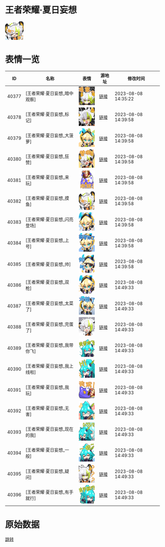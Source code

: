 # 王者荣耀·夏日妄想

<img src="./cover.png" height="60" alt="cover" />

# 表情一览

|ID|名称|表情|源地址|修改时间|
|----|----|----|----|----|
|40377|[王者荣耀·夏日妄想_暗中观察]|<img src="./pic/040377_%5B王者荣耀·夏日妄想_暗中观察%5D.png" height="60" alt="暗中观察"/>|[链接](https://i0.hdslb.com/bfs/emote/7fd2060879cd5039081f0b1b9ecdac00a7589343.png)|2023-08-08 14:35:22|
|40378|[王者荣耀·夏日妄想_标记]|<img src="./pic/040378_%5B王者荣耀·夏日妄想_标记%5D.png" height="60" alt="标记"/>|[链接](https://i0.hdslb.com/bfs/emote/1333f0794c7c6869119d2763fe45d13d5dc15fc9.png)|2023-08-08 14:39:58|
|40379|[王者荣耀·夏日妄想_大菠萝]|<img src="./pic/040379_%5B王者荣耀·夏日妄想_大菠萝%5D.png" height="60" alt="大菠萝"/>|[链接](https://i0.hdslb.com/bfs/emote/fb44a4348305186a8b8c4f6aabc32c127929ecd3.png)|2023-08-08 14:39:58|
|40380|[王者荣耀·夏日妄想_狂赞]|<img src="./pic/040380_%5B王者荣耀·夏日妄想_狂赞%5D.png" height="60" alt="狂赞"/>|[链接](https://i0.hdslb.com/bfs/emote/ab9806cabf4b4f2113fac547038f53bf30ba5232.png)|2023-08-08 14:39:58|
|40381|[王者荣耀·夏日妄想_来玩]|<img src="./pic/040381_%5B王者荣耀·夏日妄想_来玩%5D.png" height="60" alt="来玩"/>|[链接](https://i0.hdslb.com/bfs/emote/3ec2aef4f4aac5bd6081559648311d9750a696e7.png)|2023-08-08 14:39:58|
|40382|[王者荣耀·夏日妄想_摸鱼]|<img src="./pic/040382_%5B王者荣耀·夏日妄想_摸鱼%5D.png" height="60" alt="摸鱼"/>|[链接](https://i0.hdslb.com/bfs/emote/12264e1eb2617b928b7218cf748cc9927c8b81ce.png)|2023-08-08 14:39:58|
|40383|[王者荣耀·夏日妄想_闪亮登场]|<img src="./pic/040383_%5B王者荣耀·夏日妄想_闪亮登场%5D.png" height="60" alt="闪亮登场"/>|[链接](https://i0.hdslb.com/bfs/emote/e605faabe39197ce4390e94808e383bd4aaf2a1d.png)|2023-08-08 14:39:58|
|40384|[王者荣耀·夏日妄想_上号]|<img src="./pic/040384_%5B王者荣耀·夏日妄想_上号%5D.png" height="60" alt="上号"/>|[链接](https://i0.hdslb.com/bfs/emote/dd756b6f8a933b21f9ce7b5fc98e1e303e45777d.png)|2023-08-08 14:39:58|
|40385|[王者荣耀·夏日妄想_帅]|<img src="./pic/040385_%5B王者荣耀·夏日妄想_帅%5D.png" height="60" alt="帅"/>|[链接](https://i0.hdslb.com/bfs/emote/a0fcc2d489d73e008204d8d28cccbd55812db1f2.png)|2023-08-08 14:39:58|
|40386|[王者荣耀·夏日妄想_双枪]|<img src="./pic/040386_%5B王者荣耀·夏日妄想_双枪%5D.png" height="60" alt="双枪"/>|[链接](https://i0.hdslb.com/bfs/emote/a2265edec214f940621179a6a1e4d5a7fa608ec2.png)|2023-08-08 14:49:33|
|40387|[王者荣耀·夏日妄想_太菜了]|<img src="./pic/040387_%5B王者荣耀·夏日妄想_太菜了%5D.png" height="60" alt="太菜了"/>|[链接](https://i0.hdslb.com/bfs/emote/a4ff1995b75b62028ac9fec758400a0d6be4a897.png)|2023-08-08 14:49:33|
|40388|[王者荣耀·夏日妄想_完蛋了]|<img src="./pic/040388_%5B王者荣耀·夏日妄想_完蛋了%5D.png" height="60" alt="完蛋了"/>|[链接](https://i0.hdslb.com/bfs/emote/bc294a367a82c719a62b9b33420e5949e8d454c1.png)|2023-08-08 14:49:33|
|40389|[王者荣耀·夏日妄想_我带你飞]|<img src="./pic/040389_%5B王者荣耀·夏日妄想_我带你飞%5D.png" height="60" alt="我带你飞"/>|[链接](https://i0.hdslb.com/bfs/emote/cc8ec277a21542cbb1b8de3f1f8e99d67f2e0337.png)|2023-08-08 14:49:33|
|40390|[王者荣耀·夏日妄想_我上线啦]|<img src="./pic/040390_%5B王者荣耀·夏日妄想_我上线啦%5D.png" height="60" alt="我上线啦"/>|[链接](https://i0.hdslb.com/bfs/emote/6b582b0f0b64d46367e778334752bbe254897055.png)|2023-08-08 14:49:33|
|40391|[王者荣耀·夏日妄想_我玩]|<img src="./pic/040391_%5B王者荣耀·夏日妄想_我玩%5D.png" height="60" alt="我玩"/>|[链接](https://i0.hdslb.com/bfs/emote/4f3d404a49eda75a1f62d4abe2fbfd1be9ed973c.png)|2023-08-08 14:49:33|
|40392|[王者荣耀·夏日妄想_无害]|<img src="./pic/040392_%5B王者荣耀·夏日妄想_无害%5D.png" height="60" alt="无害"/>|[链接](https://i0.hdslb.com/bfs/emote/307cfe4427045f3ded610824dabfeeb4112d5b73.png)|2023-08-08 14:49:33|
|40393|[王者荣耀·夏日妄想_现在的我]|<img src="./pic/040393_%5B王者荣耀·夏日妄想_现在的我%5D.png" height="60" alt="现在的我"/>|[链接](https://i0.hdslb.com/bfs/emote/856eda278a7f1260e9630802854a501fc3c68202.png)|2023-08-08 14:49:33|
|40394|[王者荣耀·夏日妄想_一般]|<img src="./pic/040394_%5B王者荣耀·夏日妄想_一般%5D.png" height="60" alt="一般"/>|[链接](https://i0.hdslb.com/bfs/emote/ac6b5c1a3c258dfe6a06a40323b2fb4943f35bfd.png)|2023-08-08 14:49:33|
|40395|[王者荣耀·夏日妄想_疑问]|<img src="./pic/040395_%5B王者荣耀·夏日妄想_疑问%5D.png" height="60" alt="疑问"/>|[链接](https://i0.hdslb.com/bfs/emote/44e0c6ba828626a9f1d58be68ebdf9765edf79a6.png)|2023-08-08 14:49:33|
|40396|[王者荣耀·夏日妄想_有手就行]|<img src="./pic/040396_%5B王者荣耀·夏日妄想_有手就行%5D.png" height="60" alt="有手就行"/>|[链接](https://i0.hdslb.com/bfs/emote/7eb9284c41cc9cdec3df59b88cc5416102efbbad.png)|2023-08-08 14:49:33|

# 原始数据

[跳转](./raw.json)

